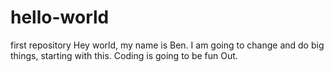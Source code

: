 # hello-world
first repository
Hey world, my name is Ben. I am going to change and do big things, starting with this. Coding is going to be fun
Out. 
